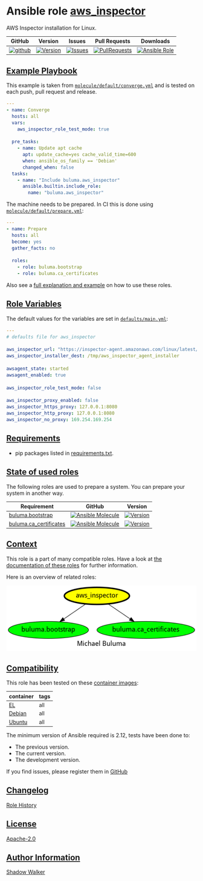 # Ansible role [aws_inspector](https://galaxy.ansible.com/ui/standalone/roles/buluma/aws_inspector/documentation)

AWS Inspector installation for Linux.

|GitHub|Version|Issues|Pull Requests|Downloads|
|------|-------|------|-------------|---------|
|[![github](https://github.com/buluma/ansible-role-aws_inspector/actions/workflows/molecule.yml/badge.svg)](https://github.com/buluma/ansible-role-aws_inspector/actions/workflows/molecule.yml)|[![Version](https://img.shields.io/github/release/buluma/ansible-role-aws_inspector.svg)](https://github.com/buluma/ansible-role-aws_inspector/releases/)|[![Issues](https://img.shields.io/github/issues/buluma/ansible-role-aws_inspector.svg)](https://github.com/buluma/ansible-role-aws_inspector/issues/)|[![PullRequests](https://img.shields.io/github/issues-pr-closed-raw/buluma/ansible-role-aws_inspector.svg)](https://github.com/buluma/ansible-role-aws_inspector/pulls/)|[![Ansible Role](https://img.shields.io/ansible/role/d/buluma/aws_inspector)](https://galaxy.ansible.com/ui/standalone/roles/buluma/aws_inspector/documentation)|

## [Example Playbook](#example-playbook)

This example is taken from [`molecule/default/converge.yml`](https://github.com/buluma/ansible-role-aws_inspector/blob/master/molecule/default/converge.yml) and is tested on each push, pull request and release.

```yaml
---
- name: Converge
  hosts: all
  vars:
    aws_inspector_role_test_mode: true

  pre_tasks:
    - name: Update apt cache
      apt: update_cache=yes cache_valid_time=600
      when: ansible_os_family == 'Debian'
      changed_when: false
  tasks:
    - name: "Include buluma.aws_inspector"
      ansible.builtin.include_role:
        name: "buluma.aws_inspector"
```

The machine needs to be prepared. In CI this is done using [`molecule/default/prepare.yml`](https://github.com/buluma/ansible-role-aws_inspector/blob/master/molecule/default/prepare.yml):

```yaml
---
- name: Prepare
  hosts: all
  become: yes
  gather_facts: no

  roles:
    - role: buluma.bootstrap
    - role: buluma.ca_certificates
```

Also see a [full explanation and example](https://buluma.github.io/how-to-use-these-roles.html) on how to use these roles.

## [Role Variables](#role-variables)

The default values for the variables are set in [`defaults/main.yml`](https://github.com/buluma/ansible-role-aws_inspector/blob/master/defaults/main.yml):

```yaml
---
# defaults file for aws_inspector

aws_inspector_url: "https://inspector-agent.amazonaws.com/linux/latest/install"
aws_inspector_installer_dest: /tmp/aws_inspector_agent_installer

awsagent_state: started
awsagent_enabled: true

aws_inspector_role_test_mode: false

aws_inspector_proxy_enabled: false
aws_inspector_https_proxy: 127.0.0.1:8080
aws_inspector_http_proxy: 127.0.0.1:8080
aws_inspector_no_proxy: 169.254.169.254
```

## [Requirements](#requirements)

- pip packages listed in [requirements.txt](https://github.com/buluma/ansible-role-aws_inspector/blob/master/requirements.txt).

## [State of used roles](#state-of-used-roles)

The following roles are used to prepare a system. You can prepare your system in another way.

| Requirement | GitHub | Version |
|-------------|--------|--------|
|[buluma.bootstrap](https://galaxy.ansible.com/buluma/bootstrap)|[![Ansible Molecule](https://github.com/buluma/ansible-role-bootstrap/actions/workflows/molecule.yml/badge.svg)](https://github.com/buluma/ansible-role-bootstrap/actions/workflows/molecule.yml)|[![Version](https://img.shields.io/github/release/buluma/ansible-role-bootstrap.svg)](https://github.com/shadowwalker/ansible-role-bootstrap)|
|[buluma.ca_certificates](https://galaxy.ansible.com/buluma/ca_certificates)|[![Ansible Molecule](https://github.com/buluma/ansible-role-ca_certificates/actions/workflows/molecule.yml/badge.svg)](https://github.com/buluma/ansible-role-ca_certificates/actions/workflows/molecule.yml)|[![Version](https://img.shields.io/github/release/buluma/ansible-role-ca_certificates.svg)](https://github.com/shadowwalker/ansible-role-ca_certificates)|

## [Context](#context)

This role is a part of many compatible roles. Have a look at [the documentation of these roles](https://buluma.github.io/) for further information.

Here is an overview of related roles:

![dependencies](https://raw.githubusercontent.com/buluma/ansible-role-aws_inspector/png/requirements.png "Dependencies")

## [Compatibility](#compatibility)

This role has been tested on these [container images](https://hub.docker.com/u/buluma):

|container|tags|
|---------|----|
|[EL](https://hub.docker.com/r/buluma/enterpriselinux)|all|
|[Debian](https://hub.docker.com/r/buluma/debian)|all|
|[Ubuntu](https://hub.docker.com/r/buluma/ubuntu)|all|

The minimum version of Ansible required is 2.12, tests have been done to:

- The previous version.
- The current version.
- The development version.

If you find issues, please register them in [GitHub](https://github.com/buluma/ansible-role-aws_inspector/issues)

## [Changelog](#changelog)

[Role History](https://github.com/buluma/ansible-role-aws_inspector/blob/master/CHANGELOG.md)

## [License](#license)

[Apache-2.0](https://github.com/buluma/ansible-role-aws_inspector/blob/master/LICENSE)

## [Author Information](#author-information)

[Shadow Walker](https://buluma.github.io/)

